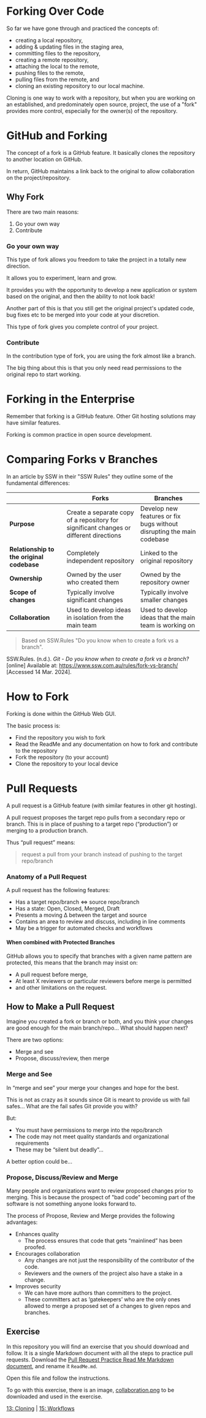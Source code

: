 # Forking Over Code

So far we have gone through and practiced the concepts of:

- creating a local repository,
- adding & updating files in the staging area,
- committing files to the repository,
- creating a remote repository,
- attaching the local to the remote,
- pushing files to the remote,
- pulling files from the remote, and
- cloning an existing repository to our local machine.

Cloning is one way to work with a repository, but when you are working on an established, and predominately open source,
project, the use of a "fork" provides more control, especially for the owner(s) of the repository.

# GitHub and Forking

The concept of a fork is a GitHub feature. It basically clones the repository to another location on GitHub.

In return, GitHub maintains a link back to the original to allow collaboration on the project/repository.

## Why Fork

There are two main reasons:
1. Go your own way
2. Contribute

### Go your own way

This type of fork allows you freedom to take the project in a totally new direction.

It allows you to experiment, learn and grow.

It provides you with the opportunity to develop a new application or system based on the original, and then the ability to not look back!

Another part of this is that you still get the original project's updated code, bug fixes etc to be merged into your code at your discretion.

This type of fork gives you complete control of your project.

### Contribute

In the contribution type of fork, you are using the fork almost like a branch. 

The big thing about this is that you only need read permissions to the original repo to start working.

# Forking in the Enterprise

Remember that forking is a GitHub feature. Other Git hosting solutions may have similar features.

Forking is common practice in open source development.


# Comparing Forks v Branches

In an article by SSW in their "SSW Rules" they outline some of the fundamental differences:

|                                           | Forks                                                                                  | Branches                                                              |
| ----------------------------------------- | -------------------------------------------------------------------------------------- | --------------------------------------------------------------------- |
| **Purpose**                               | Create a separate copy of a repository for significant changes or different directions | Develop new features or fix bugs without disrupting the main codebase |
| **Relationship to the original codebase** | Completely independent repository                                                      | Linked to the original repository                                     |
| **Ownership**                             | Owned by the user who created them                                                     | Owned by the repository owner                                         |
| **Scope of changes**                      | Typically involve significant changes                                                  | Typically involve smaller changes                                     |
| **Collaboration**                         | Used to develop ideas in isolation from the main team                                  | Used to develop ideas that the main team is working on                |

> Based on SSW.Rules "Do you know when to create a fork vs a branch".
> 
  SSW.Rules. (n.d.). _Git - Do you know when to create a fork vs a branch?_ [online] Available at: https://www.ssw.com.au/rules/fork-vs-branch/ [Accessed 14 Mar. 2024].

# How to Fork

Forking is done within the GitHub Web GUI.

The basic process is:

- Find the repository you wish to fork
- Read the ReadMe and any documentation on how to fork and contribute to the repository
- Fork the repository (to your account)
- Clone the repository to your local device



# Pull Requests

A pull request is a GitHub feature (with similar features in other git hosting).

A pull request proposes the target repo pulls from a secondary repo or branch. This is in place of pushing to a target repo (“production”) or merging to a production branch.

Thus “pull request” means:
> request a pull from your branch instead of pushing to the target repo/branch

### Anatomy of a Pull Request

A pull request has the following features:
- Has a target repo/branch <=> source repo/branch
- Has a state: Open, Closed, Merged, Draft
- Presents a moving Δ between the target and source
- Contains an area to review and discuss, including in line comments
- May be a trigger for automated checks and workflows

#### When combined with Protected Branches

GitHub allows you to specify that branches with a given name pattern are protected, this means that the branch may insist on:
- A pull request before merge,
- At least X reviewers or particular reviewers before merge is permitted
- and other limitations on the request.

## How to Make a Pull Request

Imagine you created a fork or branch or both, and you think your changes are good enough for the main branch/repo... What should happen next?

There are two options:
- Merge and see
- Propose, discuss/review, then merge

### Merge and See

In “merge and see” your merge your changes and hope for the best. 

This is not as crazy as it sounds since Git is meant to provide us with fail safes... What are the fail safes Git provide you with?

But:
- You must have permissions to merge into the repo/branch
- The code may not meet quality standards and organizational requirements
- These may be “silent but deadly”...

A better option could be...

### Propose, Discuss/Review and Merge

Many people and organizations want to review proposed changes prior to merging. This is because the prospect of "bad code" becoming part of the software is not something anyone looks forward to.

The process of Propose, Review and Merge provides the following advantages:
- Enhances quality
	- The process ensures that code that gets “mainlined” has been proofed.
- Encourages collaboration
	- Any changes are not just the responsibility of the contributor of the code. 
	- Reviewers and the owners of the project also have a stake in a change.
- Improves security
	- We can have more authors than committers to the project.
	- These committers act as ‘gatekeepers’ who are the only ones allowed to merge a proposed set of a changes to given repos and branches.

## Exercise

In this repository you will find an exercise that you should download and follow. It is a single Markdown document with all the steps to practice pull requests. Download the [Pull Request Practice Read Me Markdown document](../assets/Pull-Request-Practice.md), and rename it `ReadMe.md`.

Open this file and follow the instructions.

To go with this exercise, there is an image, [collaboration.png](../assets/collaboration.png) to be downloaded and used in the exercise.

[13: Cloning](13-why-hello-dolly.md) | [15: Workflows](18-workflows.md)
